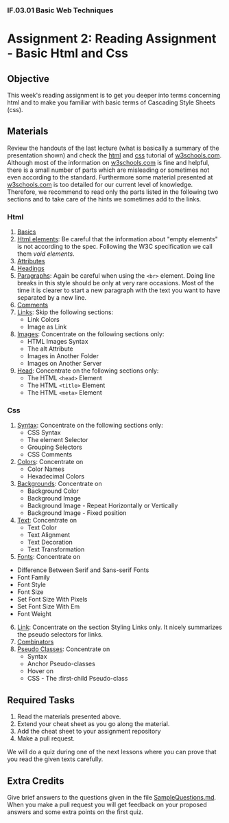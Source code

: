 ### IF.03.01 Basic Web Techniques
# Assignment 2: Reading Assignment - Basic Html and Css

## Objective
This week's reading assignment is to get you deeper into terms concerning html and to make you familiar with basic terms of Cascading Style Sheets (css).

## Materials
Review the handouts of the last lecture (what is basically a summary of the presentation shown) and check the [html](https://www.w3schools.com/html/default.asp) and [css](https://www.w3schools.com/css/default.asp) tutorial of [w3schools.com](https://www.w3schools.com). Although most of the information on [w3schools.com](https://www.w3schools.com) is fine and helpful, there is a small number of parts which are misleading or sometimes not even according to the standard. Furthermore some material presented at [w3schools.com](https://www.w3schools.com) is too detailed for our current level of knowledge. Therefore, we recommend to read only the parts listed in the following two sections and to take care of the hints we sometimes add to the links.

### Html
1. [Basics](https://www.w3schools.com/html/html_basic.asp)
2. [Html elements](https://www.w3schools.com/html/html_elements.asp): Be careful that the information about "empty elements" is not according to the spec. Following the W3C specification we call them *void elements*.
3. [Attributes](https://www.w3schools.com/html/html_attributes.asp)
4. [Headings](https://www.w3schools.com/html/html_headings.asp)
5. [Paragraphs](https://www.w3schools.com/html/html_paragraphs.asp): Again be careful when using the ``<br>`` element. Doing line breaks in this style should be only at very rare occasions. Most of the time it is clearer to start a new paragraph with the text you want to have separated by a new line.
6. [Comments](https://www.w3schools.com/html/html_comments.asp)
7. [Links](https://www.w3schools.com/html/html_links.asp): Skip the following sections:
   - Link Colors
   - Image as Link
8. [Images](https://www.w3schools.com/html/html_images.asp): Concentrate on the following sections only:
   - HTML Images Syntax
   - The alt Attribute
   - Images in Another Folder
   - Images on Another Server
9. [Head](https://www.w3schools.com/html/html_head.asp): Concentrate on the following sections only:
   - The HTML ``<head>`` Element
   - The HTML ``<title>`` Element
   - The HTML ``<meta>`` Element

### Css
1. [Syntax](https://www.w3schools.com/css/css_syntax.asp): Concentrate on the following sections only:
   - CSS Syntax
   - The element Selector
   - Grouping Selectors
   - CSS Comments
2. [Colors](https://www.w3schools.com/css/css_colors.asp): Concentrate on
   - Color Names
   - Hexadecimal Colors
3. [Backgrounds](https://www.w3schools.com/css/css_background.asp): Concentrate on
   - Background Color
   - Background Image
   - Background Image - Repeat Horizontally or Vertically
   - Background Image - Fixed position
4. [Text](https://www.w3schools.com/css/css_text.asp): Concentrate on
   - Text Color
   - Text Alignment
   - Text Decoration
   - Text Transformation
5. [Fonts](https://www.w3schools.com/css/css_font.asp): Concentrate on
  - Difference Between Serif and Sans-serif Fonts
  - Font Family
  - Font Style
  - Font Size
  - Set Font Size With Pixels
  - Set Font Size With Em
  - Font Weight
6. [Link](https://www.w3schools.com/css/css_link.asp): Concentrate on the section Styling Links only. It nicely summarizes the pseudo selectors for links.
7. [Combinators](https://www.w3schools.com/css/css_combinators.asp)
8. [Pseudo Classes](https://www.w3schools.com/css/css_pseudo_classes.asp): Concentrate on
   - Syntax
   - Anchor Pseudo-classes
   - Hover on <div>
   - CSS - The :first-child Pseudo-class

## Required Tasks
1. Read the materials presented above.
2. Extend your cheat sheet as you go along the material.
3. Add the cheat sheet to your assignment repository
5. Make a pull request.

We will do a quiz during one of the next lessons where you can prove that you read the given texts carefully.

## Extra Credits
Give brief answers to the questions given in the file [SampleQuestions.md](SampleQuestions.md). When you make a pull request you will get feedback on your proposed answers and some extra points on the first quiz.
